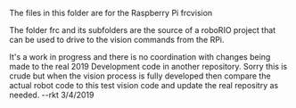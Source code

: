 The files in this folder are for the Raspberry Pi frcvision

The folder frc and its subfolders are the source of a roboRIO project that can be used to drive to the vision commands from the RPi.

It's a work in progress and there is no coordination with changes being made to the real 2019 Development code in another repository.  Sorry this is crude but when the vision process is fully developed then compare the actual robot code to this test vision code and update the real repositry as needed.  --rkt 3/4/2019
